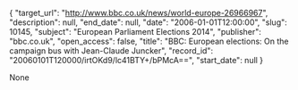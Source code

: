 {
  "target_url": "http://www.bbc.co.uk/news/world-europe-26966967", 
  "description": null, 
  "end_date": null, 
  "date": "2006-01-01T12:00:00", 
  "slug": 10145, 
  "subject": "European Parliament Elections 2014", 
  "publisher": "bbc.co.uk", 
  "open_access": false, 
  "title": "BBC:  European elections: On the campaign bus with Jean-Claude Juncker", 
  "record_id": "20060101T120000/irtOKd9/lc41BTY+/bPMcA==", 
  "start_date": null
}

None